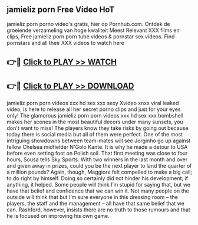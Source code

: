 ## jamieliz porn Free Video HoT 

jamieliz porn porno video's gratis, hier op Pornhub.com. Ontdek de groeiende verzameling van hoge kwaliteit Meest Relevant XXX films en clips,
Free jamieliz porn porn tube videos & pornstar sex videos. Find pornstars and all their XXX videos to watch here


## 👉🔴 [Click to PLAY >> WATCH](http://us.freeplayer.one?title=jamieliz_porn&ref=16D)

## 👉🔴 [Click to PLAY >> DOWNLOAD](http://us.freeplayer.one?title=jamieliz_porn&ref=16D)


jamieliz porn porn videos xxx hd sex xxx sexy Xvideo xnxx viral leaked video, is here to release all her secret porno clips and just for your eyes only! The glamorous jamieliz porn porn videos xxx hd sex xxx bombshell makes her scenes in the most beautiful decors under many sunsets, you don't want to miss! The players know they take risks by going out because today there is social media but all of them were perfect. One of the most intriguing showdowns between team-mates will see Jorginho go up against fellow Chelsea midfielder N'Golo Kante. It is why he made a detour to USA before even setting foot on Polish soil. That first meeting was close to four hours, Sousa tells Sky Sports. With two winners in the last month and over and given away in prizes, could you be the next player to land the quarter of a million pounds? Again, though, Maggiore felt compelled to make a big call; to do right by himself. Doing so certainly did not hinder his development; if anything, it helped. Some people will think I’m stupid for saying that, but we have that belief and confidence that we can win it. Not many people on the outside will think that but I’m sure everyone in this dressing room – the players, the staff and the management – all have that same belief that we can. Rashford, however, insists there are no truth to those rumours and that he is focused on improving his own game.